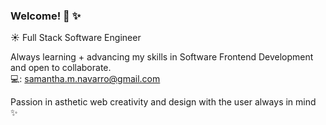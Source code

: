### Welcome!  🤍 ✨

☀️ Full Stack Software Engineer


Always learning + advancing my skills in Software Frontend Development and open to collaborate.
<br>
💻: samantha.m.navarro@gmail.com

Passion in asthetic web creativity and design with the user always in mind ✨

<!--
**samantha-navarro/samantha-navarro** is a ✨ _special_ ✨ repository because its `README.md` (this file) appears on your GitHub profile.

Here are some ideas to get you started:

- 🔭 I’m currently working on ...
- 🌱 I’m currently learning ...
- 👯 I’m looking to collaborate on ...
- 🤔 I’m looking for help with ...
- 💬 Ask me about ...
- 📫 How to reach me: ...
- 😄 Pronouns: ...
- ⚡ Fun fact: ...
-->
